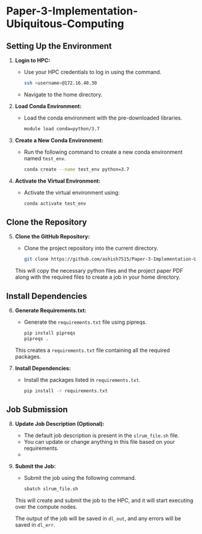 # Paper-3-Implementation-Ubiquitous-Computing

## Setting Up the Environment

1. **Login to HPC:**
   - Use your HPC credentials to log in using the command.
     ```bash
     ssh <username>@172.16.40.30
     ```
   - Navigate to the home directory.

2. **Load Conda Environment:**
   - Load the conda environment with the pre-downloaded libraries.
     ```bash
     module load conda=python/3.7
     ```

3. **Create a New Conda Environment:**
   - Run the following command to create a new conda environment named `test_env`.
     ```bash
     conda create --name test_env python=3.7
     ```

4. **Activate the Virtual Environment:**
   - Activate the virtual environment using:
     ```bash
     conda activate test_env
     ```

## Clone the Repository

5. **Clone the GitHub Repository:**
   - Clone the project repository into the current directory.
     ```bash
     git clone https://github.com/ashish7515/Paper-3-Implementation-Ubiquitous-Computing.git
     ```

   This will copy the necessary python files and the project paper PDF along with the required files to create a job in your home directory.

## Install Dependencies

6. **Generate Requirements.txt:**
   - Generate the `requirements.txt` file using pipreqs.
     ```bash
     pip install pipreqs
     pipreqs .
     ```

   This creates a `requirements.txt` file containing all the required packages.

7. **Install Dependencies:**
   - Install the packages listed in `requirements.txt`.
     ```bash
     pip install -r requirements.txt
     ```

## Job Submission

8. **Update Job Description (Optional):**
   - The default job description is present in the `slrum_file.sh` file.
   - You can update or change anything in this file based on your requirements.
   - 

9. **Submit the Job:**
   - Submit the job using the following command.
     ```bash
     sbatch slrum_file.sh
     ```

   This will create and submit the job to the HPC, and it will start executing over the compute nodes.

   The output of the job will be saved in `dl_out`, and any errors will be saved in `dl_err`.
